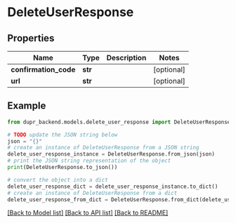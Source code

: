 # DeleteUserResponse


## Properties

Name | Type | Description | Notes
------------ | ------------- | ------------- | -------------
**confirmation_code** | **str** |  | [optional] 
**url** | **str** |  | [optional] 

## Example

```python
from dupr_backend.models.delete_user_response import DeleteUserResponse

# TODO update the JSON string below
json = "{}"
# create an instance of DeleteUserResponse from a JSON string
delete_user_response_instance = DeleteUserResponse.from_json(json)
# print the JSON string representation of the object
print(DeleteUserResponse.to_json())

# convert the object into a dict
delete_user_response_dict = delete_user_response_instance.to_dict()
# create an instance of DeleteUserResponse from a dict
delete_user_response_from_dict = DeleteUserResponse.from_dict(delete_user_response_dict)
```
[[Back to Model list]](../README.md#documentation-for-models) [[Back to API list]](../README.md#documentation-for-api-endpoints) [[Back to README]](../README.md)


